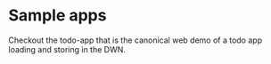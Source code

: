 # Sample apps

Checkout the todo-app that is the canonical web demo of a todo app loading and storing in the DWN.